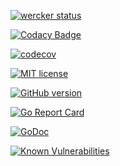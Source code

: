 [![wercker status](https://app.wercker.com/status/2cfea05e0fbd746e2d2ccfade96478c9/s/master "wercker status")](https://app.wercker.com/project/byKey/2cfea05e0fbd746e2d2ccfade96478c9)

[![Codacy Badge](https://api.codacy.com/project/badge/Grade/fb478473c34c44f5942e8fef3282bf60)](https://www.codacy.com/manual/go-rs/rest-api-framework?utm_source=github.com&amp;utm_medium=referral&amp;utm_content=go-rs/rest-api-framework&amp;utm_campaign=Badge_Grade)

[![codecov](https://codecov.io/gh/go-rs/rest-api-framework/branch/master/graph/badge.svg)](https://codecov.io/gh/go-rs/rest-api-framework)

[![MIT license](http://img.shields.io/badge/license-MIT-brightgreen.svg)](http://opensource.org/licenses/MIT)

[![GitHub version](https://badge.fury.io/gh/go-rs%2Frest-api-framework.svg)](https://badge.fury.io/gh/go-rs%2Frest-api-framework)

[![Go Report Card](https://goreportcard.com/badge/github.com/go-rs/rest-api-framework)](https://goreportcard.com/report/github.com/go-rs/rest-api-framework)

[![GoDoc](https://godoc.org/github.com/go-rs/rest-api-framework?status.svg)](https://godoc.org/github.com/go-rs/rest-api-framework)

[![Known Vulnerabilities](https://snyk.io//test/github/go-rs/rest-api-framework/badge.svg?targetFile=Gopkg.lock)](https://snyk.io//test/github/go-rs/rest-api-framework?targetFile=Gopkg.lock)

